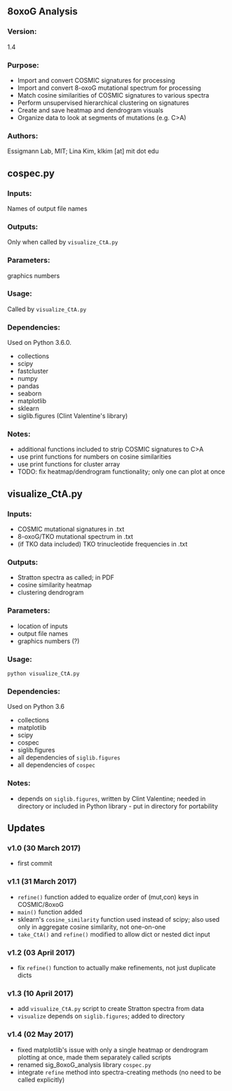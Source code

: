 ## 8oxoG Analysis
### Version:
1.4

### Purpose:
- Import and convert COSMIC signatures for processing
- Import and convert 8-oxoG mutational spectrum for processing
- Match cosine similarities of COSMIC signatures to various spectra
- Perform unsupervised hierarchical clustering on signatures
- Create and save heatmap and dendrogram visuals
- Organize data to look at segments of mutations (e.g. C>A)

### Authors:
Essigmann Lab, MIT; Lina Kim, klkim [at] mit dot edu


## cospec.py
### Inputs:
Names of output file names

### Outputs:
Only when called by `visualize_CtA.py`

### Parameters:
graphics numbers

### Usage:
Called by `visualize_CtA.py`

### Dependencies:
Used on Python 3.6.0.

- collections
- scipy
- fastcluster
- numpy
- pandas
- seaborn
- matplotlib
- sklearn
- siglib.figures (Clint Valentine's library)

### Notes:
- additional functions included to strip COSMIC signatures to C>A
- use print functions for numbers on cosine similarities
- use print functions for cluster array
- TODO: fix heatmap/dendrogram functionality; only one can plot at once

## visualize_CtA.py
### Inputs:
- COSMIC mutational signatures in .txt
- 8-oxoG/TKO mutational spectrum in .txt
- (if TKO data included) TKO trinucleotide frequencies in .txt

### Outputs:
- Stratton spectra as called; in PDF
- cosine similarity heatmap
- clustering dendrogram

### Parameters:
- location of inputs
- output file names
- graphics numbers (?)

### Usage:
`python visualize_CtA.py`

### Dependencies:
Used on Python 3.6

- collections
- matplotlib
- scipy
- cospec
- siglib.figures
- all dependencies of `siglib.figures`
- all dependencies of `cospec`

### Notes:
- depends on `siglib.figures`, written by Clint Valentine; needed in directory or included in Python library - put in directory for portability

## Updates

### v1.0 (30 March 2017)
- first commit

### v1.1 (31 March 2017)
- `refine()` function added to equalize order of (mut,con) keys in COSMIC/8oxoG
- `main()` function added
- sklearn's `cosine_similarity` function used instead of scipy; also used only in aggregate cosine similarity, not one-on-one
- `take_CtA()` and `refine()` modified to allow dict or nested dict input

### v1.2 (03 April 2017)
- fix `refine()` function to actually make refinements, not just duplicate dicts

### v1.3 (10 April 2017)
- add `visualize_CtA.py` script to create Stratton spectra from data
- `visualize` depends on `siglib.figures`; added to directory

### v1.4 (02 May 2017)
- fixed matplotlib's issue with only a single heatmap or dendrogram plotting at once, made them separately called scripts
- renamed sig_8oxoG_analysis library `cospec.py`
- integrate `refine` method into spectra-creating methods (no need to be called explicitly)
